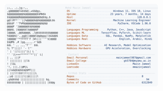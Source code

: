 <picture>
  <source srcset="https://raw.githubusercontent.com/mmazinjameel/mmazinjameel/main/dark_mode.svg?v=1750342218" media="(prefers-color-scheme: dark)">
  <img src="https://raw.githubusercontent.com/mmazinjameel/mmazinjameel/main/light_mode.svg?v=1750342218">
</picture>
